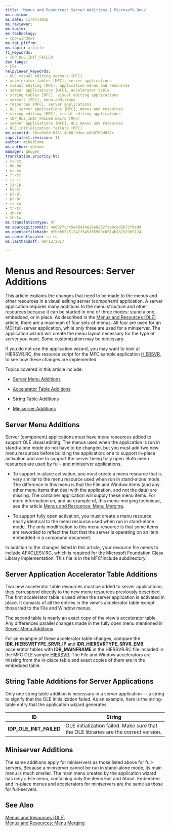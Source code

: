 ```yaml
---
title: 'Menus and Resources: Server Additions | Microsoft Docs'
ms.custom: 
ms.date: 11/04/2016
ms.reviewer: 
ms.suite: 
ms.technology:
- cpp-windows
ms.tgt_pltfrm: 
ms.topic: article
f1_keywords:
- IDP_OLE_INIT_FAILED
dev_langs:
- C++
helpviewer_keywords:
- OLE visual editing servers [MFC]
- accelerator tables [MFC], server applications
- visual editing [MFC], application menus and resources
- server applications [MFC], accelerator table
- string tables [MFC], visual editing applications
- servers [MFC], menu additions
- resources [MFC], server applications
- OLE server applications [MFC], menus and resources
- string editing [MFC], visual editing applications
- IDP_OLE_INIT_FAILED macro [MFC]
- server applications [MFC], OLE menus and resources
- OLE initialization failure [MFC]
ms.assetid: 56ce9e8d-8f41-4db8-8dee-e8b0702d057c
caps.latest.revision: 11
author: mikeblome
ms.author: mblome
manager: ghogen
translation.priority.ht:
- cs-cz
- de-de
- es-es
- fr-fr
- it-it
- ja-jp
- ko-kr
- pl-pl
- pt-br
- ru-ru
- tr-tr
- zh-cn
- zh-tw
ms.translationtype: HT
ms.sourcegitcommit: 4e0027c345e4d414e28e8232f9e9ced2b73f0add
ms.openlocfilehash: dfbeb53251242f545f35908c051ab18192965124
ms.contentlocale: ru-ru
ms.lasthandoff: 09/12/2017

---
```

# <a name="menus-and-resources-server-additions"></a>Menus and Resources: Server Additions
This article explains the changes that need to be made to the menus and other resources in a visual editing server (component) application. A server application requires many additions to the menu structure and other resources because it can be started in one of three modes: stand alone, embedded, or in place. As described in the [Menus and Resources (OLE)](../mfc/menus-and-resources-ole.md) article, there are a maximum of four sets of menus. All four are used for an MDI full-server application, while only three are used for a miniserver. The application wizard will create the menu layout necessary for the type of server you want. Some customization may be necessary.  
  
 If you do not use the application wizard, you may want to look at HIERSVR.RC, the resource script for the MFC sample application [HIERSVR](../visual-cpp-samples.md), to see how these changes are implemented.  
  
 Topics covered in this article include:  
  
-   [Server Menu Additions](#_core_server_menu_additions)  
  
-   [Accelerator Table Additions](#_core_server_application_accelerator_table_additions)  
  
-   [String Table Additions](../mfc/menus-and-resources-container-additions.md)  
  
-   [Miniserver Additions](#_core_mini.2d.server_additions)  
  
##  <a name="_core_server_menu_additions"></a> Server Menu Additions  
 Server (component) applications must have menu resources added to support OLE visual editing. The menus used when the application is run in stand-alone mode do not have to be changed, but you must add two new menu resources before building the application: one to support in-place activation and one to support the server being fully open. Both menu resources are used by full- and miniserver applications.  
  
-   To support in-place activation, you must create a menu resource that is very similar to the menu resource used when run in stand-alone mode. The difference in this menu is that the File and Window items (and any other menu items that deal with the application, and not the data) are missing. The container application will supply these menu items. For more information on, and an example of, this menu-merging technique, see the article [Menus and Resources: Menu Merging](../mfc/menus-and-resources-menu-merging.md).  
  
-   To support fully open activation, you must create a menu resource nearly identical to the menu resource used when run in stand-alone mode. The only modification to this menu resource is that some items are reworded to reflect the fact that the server is operating on an item embedded in a compound document.  
  
 In addition to the changes listed in this article, your resource file needs to include AFXOLESV.RC, which is required for the Microsoft Foundation Class Library implementation. This file is in the MFC\Include subdirectory.  
  
##  <a name="_core_server_application_accelerator_table_additions"></a> Server Application Accelerator Table Additions  
 Two new accelerator table resources must be added to server applications; they correspond directly to the new menu resources previously described. The first accelerator table is used when the server application is activated in place. It consists of all the entries in the view's accelerator table except those tied to the File and Window menus.  
  
 The second table is nearly an exact copy of the view's accelerator table. Any differences parallel changes made in the fully open menu mentioned in [Server Menu Additions](#_core_server_menu_additions).  
  
 For an example of these accelerator table changes, compare the **IDR_HIERSVRTYPE_SRVR_IP** and **IDR_HIERSVRTYPE_SRVR_EMB** accelerator tables with **IDR_MAINFRAME** in the HIERSVR.RC file included in the MFC OLE sample [HIERSVR](../visual-cpp-samples.md). The File and Window accelerators are missing from the in-place table and exact copies of them are in the embedded table.  
  
##  <a name="_core_string_table_additions_for_server_applications"></a> String Table Additions for Server Applications  
 Only one string table addition is necessary in a server application — a string to signify that the OLE initialization failed. As an example, here is the string-table entry that the application wizard generates:  
  
|ID|String|  
|--------|------------|  
|**IDP_OLE_INIT_FAILED**|OLE initialization failed. Make sure that the OLE libraries are the correct version.|  
  
##  <a name="_core_mini.2d.server_additions"></a> Miniserver Additions  
 The same additions apply for miniservers as those listed above for full-servers. Because a miniserver cannot be run in stand-alone mode, its main menu is much smaller. The main menu created by the application wizard has only a File menu, containing only the items Exit and About. Embedded and in-place menus and accelerators for miniservers are the same as those for full-servers.  
  
## <a name="see-also"></a>See Also  
 [Menus and Resources (OLE)](../mfc/menus-and-resources-ole.md)   
 [Menus and Resources: Menu Merging](../mfc/menus-and-resources-menu-merging.md)


